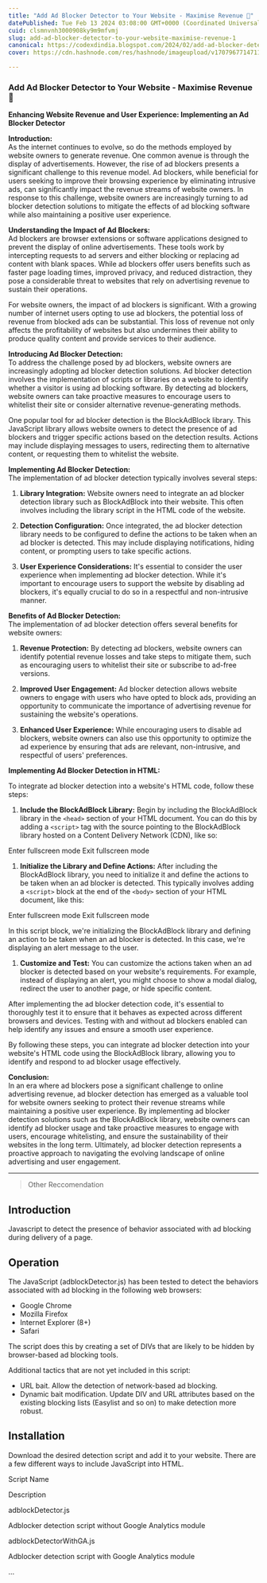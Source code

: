 ```yaml
---
title: "Add Ad Blocker Detector to Your Website - Maximise Revenue 💸"
datePublished: Tue Feb 13 2024 03:08:00 GMT+0000 (Coordinated Universal Time)
cuid: clsmnvnh3000908ky9m9mfvmj
slug: add-ad-blocker-detector-to-your-website-maximise-revenue-1
canonical: https://codexdindia.blogspot.com/2024/02/add-ad-blocker-detector-to-your-website.html
cover: https://cdn.hashnode.com/res/hashnode/imageupload/v1707967714711/50e9b8b5-bc70-405b-a853-c671bb98b762.png

---
```


### Add Ad Blocker Detector to Your Website - Maximise Revenue 💸

**Enhancing Website Revenue and User Experience: Implementing an Ad Blocker Detector**

**Introduction:**  
As the internet continues to evolve, so do the methods employed by website owners to generate revenue. One common avenue is through the display of advertisements. However, the rise of ad blockers presents a significant challenge to this revenue model. Ad blockers, while beneficial for users seeking to improve their browsing experience by eliminating intrusive ads, can significantly impact the revenue streams of website owners. In response to this challenge, website owners are increasingly turning to ad blocker detection solutions to mitigate the effects of ad blocking software while also maintaining a positive user experience.

**Understanding the Impact of Ad Blockers:**  
Ad blockers are browser extensions or software applications designed to prevent the display of online advertisements. These tools work by intercepting requests to ad servers and either blocking or replacing ad content with blank spaces. While ad blockers offer users benefits such as faster page loading times, improved privacy, and reduced distraction, they pose a considerable threat to websites that rely on advertising revenue to sustain their operations.

For website owners, the impact of ad blockers is significant. With a growing number of internet users opting to use ad blockers, the potential loss of revenue from blocked ads can be substantial. This loss of revenue not only affects the profitability of websites but also undermines their ability to produce quality content and provide services to their audience.

**Introducing Ad Blocker Detection:**  
To address the challenge posed by ad blockers, website owners are increasingly adopting ad blocker detection solutions. Ad blocker detection involves the implementation of scripts or libraries on a website to identify whether a visitor is using ad blocking software. By detecting ad blockers, website owners can take proactive measures to encourage users to whitelist their site or consider alternative revenue-generating methods.

One popular tool for ad blocker detection is the BlockAdBlock library. This JavaScript library allows website owners to detect the presence of ad blockers and trigger specific actions based on the detection results. Actions may include displaying messages to users, redirecting them to alternative content, or requesting them to whitelist the website.

**Implementing Ad Blocker Detection:**  
The implementation of ad blocker detection typically involves several steps:

1.  **Library Integration:** Website owners need to integrate an ad blocker detection library such as BlockAdBlock into their website. This often involves including the library script in the HTML code of the website.
    
2.  **Detection Configuration:** Once integrated, the ad blocker detection library needs to be configured to define the actions to be taken when an ad blocker is detected. This may include displaying notifications, hiding content, or prompting users to take specific actions.
    
3.  **User Experience Considerations:** It's essential to consider the user experience when implementing ad blocker detection. While it's important to encourage users to support the website by disabling ad blockers, it's equally crucial to do so in a respectful and non-intrusive manner.
    

**Benefits of Ad Blocker Detection:**  
The implementation of ad blocker detection offers several benefits for website owners:

1.  **Revenue Protection:** By detecting ad blockers, website owners can identify potential revenue losses and take steps to mitigate them, such as encouraging users to whitelist their site or subscribe to ad-free versions.
    
2.  **Improved User Engagement:** Ad blocker detection allows website owners to engage with users who have opted to block ads, providing an opportunity to communicate the importance of advertising revenue for sustaining the website's operations.
    
3.  **Enhanced User Experience:** While encouraging users to disable ad blockers, website owners can also use this opportunity to optimize the ad experience by ensuring that ads are relevant, non-intrusive, and respectful of users' preferences.
    

**Implementing Ad Blocker Detection in HTML:**

To integrate ad blocker detection into a website's HTML code, follow these steps:

1.  **Include the BlockAdBlock Library:** Begin by including the BlockAdBlock library in the `<head>` section of your HTML document. You can do this by adding a `<script>` tag with the source pointing to the BlockAdBlock library hosted on a Content Delivery Network (CDN), like so:

     <head>
     <!-- Other meta tags and stylesheets -->
     <script src="https://cdn.jsdelivr.net/npm/blockadblock/dist/blockadblock.js"></script>
     </head>
    

Enter fullscreen mode Exit fullscreen mode

1.  **Initialize the Library and Define Actions:** After including the BlockAdBlock library, you need to initialize it and define the actions to be taken when an ad blocker is detected. This typically involves adding a `<script>` block at the end of the `<body>` section of your HTML document, like this:

     <body>
     <!-- Your website content -->
     <script>
     // Initialize the BlockAdBlock library
     var blocker = new BlockAdBlock({
     checkOnLoad: true, // Check for ad blockers when the page loads
     resetOnEnd: true // Reset the detection after it's been triggered once
     });
     // Define actions to be taken when an ad blocker is detected
     blocker.onDetected(function() {
     // Display a message to the user or take other actions
     alert('It seems you have an ad blocker enabled. Please consider disabling it to support our website.');
     });
     </script>
     </body>
    

Enter fullscreen mode Exit fullscreen mode

In this script block, we're initializing the BlockAdBlock library and defining an action to be taken when an ad blocker is detected. In this case, we're displaying an alert message to the user.

1.  **Customize and Test:** You can customize the actions taken when an ad blocker is detected based on your website's requirements. For example, instead of displaying an alert, you might choose to show a modal dialog, redirect the user to another page, or hide specific content.

After implementing the ad blocker detection code, it's essential to thoroughly test it to ensure that it behaves as expected across different browsers and devices. Testing with and without ad blockers enabled can help identify any issues and ensure a smooth user experience.

By following these steps, you can integrate ad blocker detection into your website's HTML code using the BlockAdBlock library, allowing you to identify and respond to ad blocker usage effectively.

**Conclusion:**  
In an era where ad blockers pose a significant challenge to online advertising revenue, ad blocker detection has emerged as a valuable tool for website owners seeking to protect their revenue streams while maintaining a positive user experience. By implementing ad blocker detection solutions such as the BlockAdBlock library, website owners can identify ad blocker usage and take proactive measures to engage with users, encourage whitelisting, and ensure the sustainability of their websites in the long term. Ultimately, ad blocker detection represents a proactive approach to navigating the evolving landscape of online advertising and user engagement.

* * *

> Other Reccomendation

Introduction
------------

Javascript to detect the presence of behavior associated with ad blocking during delivery of a page.

Operation
---------

The JavaScript (adblockDetector.js) has been tested to detect the behaviors associated with ad blocking in the following web browsers:

*   Google Chrome
*   Mozilla Firefox
*   Internet Explorer (8+)
*   Safari

The script does this by creating a set of DIVs that are likely to be hidden by browser-based ad blocking tools.

Additional tactics that are not yet included in this script:

*   URL bait. Allow the detection of network-based ad blocking.
*   Dynamic bait modification. Update DIV and URL attributes based on the existing blocking lists (Easylist and so on) to make detection more robust.

Installation
------------

Download the desired detection script and add it to your website. There are a few different ways to include JavaScript into HTML.

Script Name

Description

adblockDetector.js

Adblocker detection script without Google Analytics module

adblockDetectorWithGA.js

Adblocker detection script with Google Analytics module

…